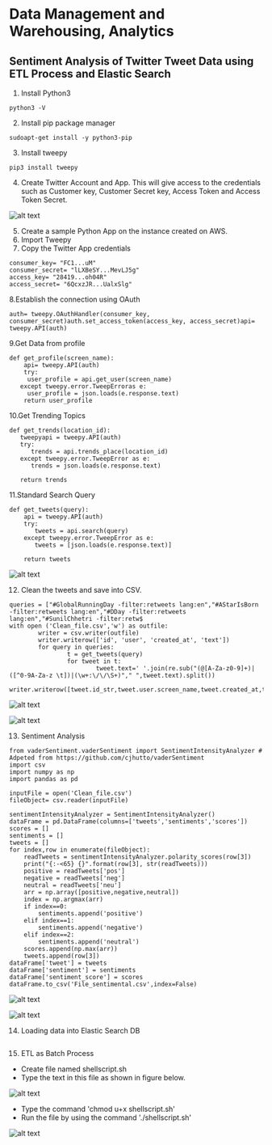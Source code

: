# Data Management and Warehousing, Analytics

##  Sentiment Analysis of Twitter Tweet Data using ETL Process and Elastic Search

1. Install Python3
```
python3 -V
```
2. Install pip package manager
```
sudoapt-get install -y python3-pip
```
3. Install tweepy
```
pip3 install tweepy
```
4. Create Twitter Account and App. This will give access to the credentials such as Customer key, Customer Secret key, Access Token and Access Token Secret.

![alt text](https://github.com/juhipawar/Data_Warehouse_Assignment_2/blob/master/d1.png)

5. Create a sample Python App on the instance created on AWS.
6. Import Tweepy
7. Copy the Twitter App credentials
```
consumer_key= "FC1...uM"
consumer_secret= "lLXBeSY...MevLJ5g"
access_key= "28419...oh04R"
access_secret= "6QcxzJR...UalxSlg"
```
8.Establish the connection using OAuth
```
auth= tweepy.OAuthHandler(consumer_key, consumer_secret)auth.set_access_token(access_key, access_secret)api= tweepy.API(auth)
```
9.Get Data from profile
```
def get_profile(screen_name):
    api= tweepy.API(auth)
    try:
     user_profile = api.get_user(screen_name)
   except tweepy.error.TweepErroras e:
     user_profile = json.loads(e.response.text)
    return user_profile
```
10.Get Trending Topics
```
def get_trends(location_id):
   tweepyapi = tweepy.API(auth)
   try:
      trends = api.trends_place(location_id)
   except tweepy.error.TweepError as e:
      trends = json.loads(e.response.text)

   return trends
```
11.Standard Search Query
```
def get_tweets(query):
    api = tweepy.API(auth)
    try:
       tweets = api.search(query)
    except tweepy.error.TweepError as e:
       tweets = [json.loads(e.response.text)]

    return tweets
```

![alt text](https://github.com/juhipawar/Data_Warehouse_Assignment_2/blob/master/d2%20(2).png)

12. Clean the tweets and save into CSV.
```
queries = ["#GlobalRunningDay -filter:retweets lang:en","#AStarIsBorn -filter:retweets lang:en","#DDay -filter:retweets lang:en","#SunilChhetri -filter:retw$
with open ('Clean_file.csv','w') as outfile:
        writer = csv.writer(outfile)
        writer.writerow(['id', 'user', 'created_at', 'text'])
        for query in queries:
                t = get_tweets(query)
                for tweet in t:
                        tweet.text=' '.join(re.sub("(@[A-Za-z0-9]+)|([^0-9A-Za-z \t])|(\w+:\/\/\S+)"," ",tweet.text).split())
                        writer.writerow([tweet.id_str,tweet.user.screen_name,tweet.created_at,tweet.text])
```
![alt text](https://github.com/juhipawar/Data_Warehouse_Assignment_2/blob/master/d8.png)

![alt text](https://github.com/juhipawar/Data_Warehouse_Assignment_2/blob/master/d10.png)

13. Sentiment Analysis 
```
from vaderSentiment.vaderSentiment import SentimentIntensityAnalyzer # Adpeted from https://github.com/cjhutto/vaderSentiment
import csv
import numpy as np
import pandas as pd

inputFile = open('Clean_file.csv')
fileObject= csv.reader(inputFile)

sentimentIntensityAnalyzer = SentimentIntensityAnalyzer()
dataFrame = pd.DataFrame(columns=['tweets','sentiments','scores'])
scores = []
sentiments = []
tweets = []
for index,row in enumerate(fileObject):
    readTweets = sentimentIntensityAnalyzer.polarity_scores(row[3])
    print("{:-<65} {}".format(row[3], str(readTweets)))
    positive = readTweets['pos']
    negative = readTweets['neg']
    neutral = readTweets['neu']
    arr = np.array([positive,negative,neutral])
    index = np.argmax(arr)
    if index==0:
        sentiments.append('positive')
    elif index==1:
        sentiments.append('negative')
    elif index==2:
        sentiments.append('neutral')
    scores.append(np.max(arr))
    tweets.append(row[3])
dataFrame['tweet'] = tweets
dataFrame['sentiment'] = sentiments
dataFrame['sentiment_score'] = scores
dataFrame.to_csv('File_sentimental.csv',index=False)

```

![alt text](https://github.com/juhipawar/Data_Warehouse_Assignment_2/blob/master/D89.png)

![alt text](https://github.com/juhipawar/Data_Warehouse_Assignment_2/blob/master/d90.png)

14. Loading data into Elastic Search DB
```
```
15. ETL as Batch Process
* Create file named shellscript.sh
* Type the text in this file as shown in figure below.

![alt text](https://github.com/juhipawar/Data_Warehouse_Assignment_2/blob/master/d91.png)

* Type the command 'chmod u+x shellscript.sh'
* Run the file by using the command './shellscript.sh'

![alt text](https://github.com/juhipawar/Data_Warehouse_Assignment_2/blob/master/d34.png)
















  



















   

   
